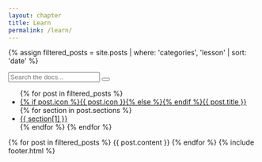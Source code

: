 ```yaml
---
layout: chapter
title: Learn
permalink: /learn/
---
```

{% assign filtered_posts = site.posts | where: 'categories', 'lesson' | sort: 'date' %}
<div class="docs-wrapper">
    <div id="docs-sidebar" class="docs-sidebar">
        <div class="top-search-box d-lg-none p-3">
            <form class="search-form">
                <input type="text" placeholder="Search the docs..." name="search" class="form-control search-input">
                <button type="submit" class="btn search-btn" value="Search"><i class="fas fa-search"></i></button>
            </form>
        </div>
        <nav id="docs-nav" class="docs-nav navbar">
            <ul class="section-items list-unstyled nav flex-column pb-3">
                {% for post in filtered_posts %}
                <li class="nav-item section-title mt-3">
                    <a class="nav-link scrollto active" href="#{{ post.article_id }}">
                        <span class="theme-icon-holder mr-2">{% if post.icon %}{{ post.icon }}{% else %}<i class="fas fa-map-signs"></i>{% endif %}</span>{{ post.title }}
                    </a>
                </li>
                {% for section in post.sections %}
                <li class="nav-item"><a class="nav-link scrollto" href="#{{ section[0] }}">{{ section[1] }}</a></li>
                {% endfor %}
                {% endfor %}
            </ul>
        </nav><!--//docs-nav-->
    </div><!--//docs-sidebar-->
    <div class="docs-content">
        <div class="container">
            {% for post in filtered_posts %}
            {{ post.content }}
            {% endfor %}
            {% include footer.html %}
        </div> 
    </div>
</div><!--//docs-wrapper-->